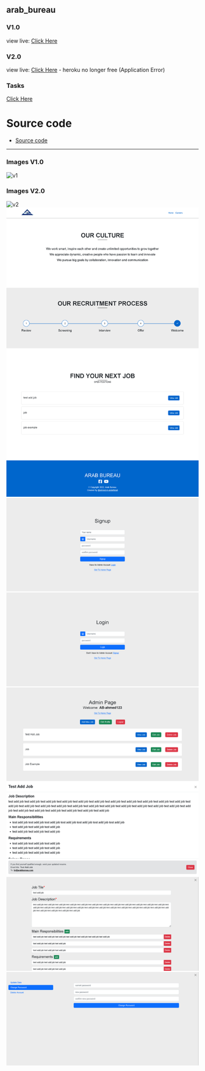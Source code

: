 ## arab_bureau

### V1.0
view live: [Click Here](https://ahmed-mo1300.github.io/arab-bureau-v1)

### V2.0
view live: [Click Here](https://arab-bureau-v2.herokuapp.com) - heroku no longer free (Application Error)

### Tasks
[Click Here](./TASKS.md)

# Source code
- [Source code](https://github.com/ahmed-m-abdelfatah/arab_bureau)

---

### Images V1.0
![v1](./v1-img/Home.png)

### Images V2.0
![v2](./v2-img/Home.png)
![v2](./v2-img/Careers.png)
![v2](./v2-img/Signup.png)
![v2](./v2-img/Login.png)
![v2](./v2-img/Admin.png)
![v2](./v2-img/View-job.png)
![v2](./v2-img/Edit-job.png)
![v2](./v2-img/Edit-profile.png)

